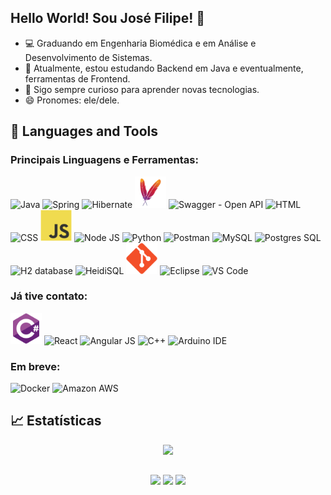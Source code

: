 ## Hello World! Sou José Filipe! 👋
 
- 💻 Graduando em Engenharia Biomédica e em Análise e Desenvolvimento de Sistemas.
- 🌱 Atualmente, estou estudando Backend em Java e eventualmente, ferramentas de Frontend. 
- 👀 Sigo sempre curioso para aprender novas tecnologias.
- 😄 Pronomes: ele/dele.

## 🚀 Languages and Tools
### Principais Linguagens e Ferramentas:
</summary>
<p align="left">
<img height="50" src="https://www.vectorlogo.zone/logos/java/java-icon.svg" title="Java" alt="Java" /></code> 
<img width="50" height="50" src="https://www.vectorlogo.zone/logos/springio/springio-icon.svg" title="Spring" alt="Spring" /></code>
<img width="50" height="50" src="https://www.vectorlogo.zone/logos/hibernate/hibernate-icon.svg" title="Hibernate" alt="Hibernate" /></code>
<img width="50" height="50" src="https://raw.githubusercontent.com/vscode-icons/vscode-icons/master/icons/file_type_maven.svg" title="Apache Maven" alt="Apache Maven" /></code>
<img width="50" height="50" src="https://www.vectorlogo.zone/logos/openapis/openapis-icon.svg" title="Swagger - Open API" alt="Swagger - Open API" /></code>
<img width="50" height="50" src="https://github.com/leandrocgsi/leandrocgsi/blob/main/svg_logos/html_logo.png" title="HTML" alt="HTML" />
<img width="50" height="50" src="https://github.com/leandrocgsi/leandrocgsi/blob/main/svg_logos/css_logo.png" title="CSS" alt="CSS" />
<img width="50" height="50" src="https://raw.githubusercontent.com/devicons/devicon/master/icons/javascript/javascript-original.svg" title="JavaScript" alt="JavaScript" />
<img height="50" src="https://github.com/leandrocgsi/leandrocgsi/blob/main/svg_logos/nodejs.png" title="Node JS" alt="Node JS">
<img  height="50" width="50" src="https://cdn.jsdelivr.net/gh/devicons/devicon/icons/python/python-original.svg" title="Python" alt="Python"/>
<img width="50" height="50" src="https://www.vectorlogo.zone/logos/getpostman/getpostman-icon.svg" title="Postman" alt="Postman" /></code>
<img width="50" height="50" src="https://www.vectorlogo.zone/logos/mysql/mysql-icon.svg" title="MySQL" alt="MySQL"/></code>
<img width="50" height="50" src="https://www.vectorlogo.zone/logos/postgresql/postgresql-icon.svg" title="Postgres SQL" alt="Postgres SQL"/></code>
<img height="50" src="http://h2database.com/html/images/h2-logo-2.png" title="H2 database" alt="H2 database">
<img height="50" src="https://upload.wikimedia.org/wikipedia/commons/thumb/3/32/HeidiSQL_logo_image.png/600px-HeidiSQL_logo_image.png?20200307114522" title="HeidiSQL" alt="HeidiSQL">
<img height="50" src="https://raw.githubusercontent.com/devicons/devicon/master/icons/git/git-original.svg" title="GIT" alt="GIT">
<img height="50" src="https://cdn.freebiesupply.com/logos/large/2x/eclipse-11-logo-png-transparent.png" title="Eclipse" alt="Eclipse">
<img height="50" src="https://upload.wikimedia.org/wikipedia/commons/thumb/9/9a/Visual_Studio_Code_1.35_icon.svg/512px-Visual_Studio_Code_1.35_icon.svg.png?20210804221519" title="VS Code" alt="VS Code">


</p>

### Já tive contato:
</summary>
<p align="left">
<img height="50" src="https://raw.githubusercontent.com/devicons/devicon/master/icons/csharp/csharp-original.svg" title="C#" alt="C#" /></code>
<img title="React" alt="React" height="50" width="50" src="https://cdn.jsdelivr.net/gh/devicons/devicon/icons/react/react-original.svg" />
<img width="50" height="50" src="https://raw.githubusercontent.com/leandrocgsi/leandrocgsi/main/svg_logos/angularjs-original.svg" title="Angular JS" alt="Angular JS" />
<img title="C++" alt="C++" height="50" width="50" src="https://upload.wikimedia.org/wikipedia/commons/thumb/1/18/ISO_C%2B%2B_Logo.svg/306px-ISO_C%2B%2B_Logo.svg.png?20170928190710" />
<img title="Arduino IDE" alt="Arduino IDE" height="50" width="50" src="https://www.nicepng.com/png/detail/207-2079566_arduino-1-logo-png-transparent-arduino-logo-png.png" />

<p>

### Em breve:
</summary>
<p align="left">
<img height="50" src="https://raw.githubusercontent.com/leandrocgsi/leandrocgsi/2331dded51784b78b8b66fd83037b2f2e28943e3/svg_logos/docker_logo.svg" title="Docker" alt="Docker" />
<img width="50" height="50" src="https://github.com/leandrocgsi/leandrocgsi/blob/main/svg_logos/amazon_aws-icon.png" title="Amazon AWS" alt="Amazon AWS" /></code>
<p>

 ## 📈 Estatísticas
<div align="center">
  <a href="https://github.com/filipe4ndrade">  
  <img height="300em" src="https://github-readme-stats.vercel.app/api/top-langs/?username=filipe4ndrade&layout=compact&langs_count=7&theme=dracula"/>
</div>

  ##
 
  <div align="center"> 
  <a href="https://instagram.com/filipeandr4de" target="_blank"><img src="https://img.shields.io/badge/-Instagram-%23E4405F?style=for-the-badge&logo=instagram&logoColor=white" target="_blank"></a>
  <a href = "mailto:filipeandrade000@gmail.com"><img src="https://img.shields.io/badge/-Gmail-%23333?style=for-the-badge&logo=gmail&logoColor=white" target="_blank"></a>
  <a href="https://www.linkedin.com/in/jos%C3%A9-filipe-983b16210/" target="_blank"><img src="https://img.shields.io/badge/-LinkedIn-%230077B5?style=for-the-badge&logo=linkedin&logoColor=white" target="_blank"></a> 

 </div>
